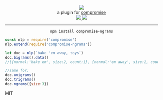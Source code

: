 <div align="center">
  <img src="https://cloud.githubusercontent.com/assets/399657/23590290/ede73772-01aa-11e7-8915-181ef21027bc.png" />

  <div>a plugin for <a href="https://github.com/spencermountain/compromise/">compromise</a></div>
  
  <!-- npm version -->
  <a href="https://npmjs.org/package/compromise-ngrams">
    <img src="https://img.shields.io/npm/v/compromise-ngrams.svg?style=flat-square" />
  </a>
  
  <!-- file size -->
  <a href="https://unpkg.com/spacetime/builds/compromise-ngrams.min.js">
    <img src="https://badge-size.herokuapp.com/spencermountain/compromise-ngrams/master/builds/compromise-ngrams.min.js" />
  </a>
   <hr/>
</div>

<div align="center">
  <code>npm install compromise-ngrams</code>
</div>

```js
const nlp = require('compromise')
nlp.extend(require('compromise-ngrams'))

let doc = nlp(`bake 'em away, toys`)
doc.bigrams().data()
//[{normal:'bake em', size:2, count:1}, {normal:'em away', size:2, count:1}, {normal:'em toys', size:2, count:1}]

//same for:
doc.unigrams()
doc.trigrams()
doc.ngrams({size:3})
```


MIT